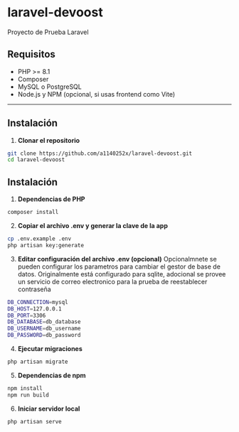 # laravel-devoost
Proyecto de Prueba Laravel


## Requisitos

- PHP >= 8.1
- Composer
- MySQL o PostgreSQL
- Node.js y NPM (opcional, si usas frontend como Vite)

---

## Instalación

1. **Clonar el repositorio**

```bash
git clone https://github.com/a1140252x/laravel-devoost.git
cd laravel-devoost
```


## Instalación

1. **Dependencias de PHP**
```bash
composer install
```

2. **Copiar el archivo .env y generar la clave de la app**
```bash
cp .env.example .env
php artisan key:generate
```

3. **Editar configuración del archivo .env (opcional)**
Opcionalmnete se pueden configurar los parametros para cambiar el gestor de base de datos. Originalmente está configurado para sqlite, adocional se provee un servicio de correo electronico para la prueba de reestablecer contraseña
```bash
DB_CONNECTION=mysql
DB_HOST=127.0.0.1
DB_PORT=3306
DB_DATABASE=db_database
DB_USERNAME=db_username
DB_PASSWORD=db_password
```

4. **Ejecutar migraciones**
```bash
php artisan migrate
```

5. **Dependencias de npm**
```bash
npm install
npm run build
```

6. **Iniciar servidor local**
```bash
php artisan serve
```

